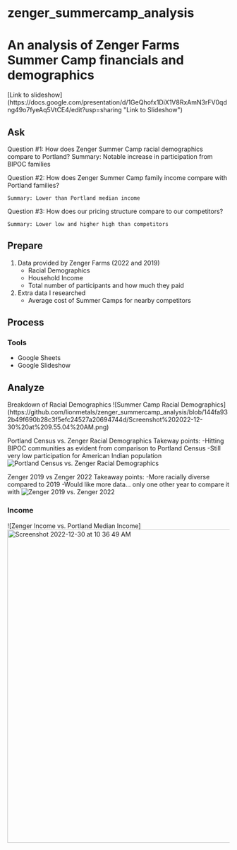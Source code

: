 # zenger_summercamp_analysis
<h1>An analysis of Zenger Farms Summer Camp financials and demographics</h1>
[Link to slideshow](https://docs.google.com/presentation/d/1GeQhofx1DiX1V8RxAmN3rFV0qdng49o7fyeAq5VtCE4/edit?usp=sharing "Link to Slideshow")

<h2>Ask</h2>
Question #1: How does Zenger Summer Camp racial demographics compare to Portland?
Summary: Notable increase in participation from BIPOC families

Question #2: How does Zenger Summer Camp family income compare with Portland families?

	Summary: Lower than Portland median income

Question #3: How does our pricing structure compare to our competitors?

	Summary: Lower low and higher high than competitors
	
<h2>Prepare</h2>
<OL>
<LI>Data provided by Zenger Farms (2022 and 2019)
<UL>
<LI>Racial Demographics 
<LI>Household Income
<LI>Total number of participants and how much they paid
</UL>
<LI>Extra data I researched
<UL>
<LI>Average cost of Summer Camps for nearby competitors
</UL>
</OL>
	
<h2>Process</h2>
	<h3>Tools</h3>
	<ul>
	<li>Google Sheets
	<li>Google Slideshow
	</ul>
	
<h2>Analyze</h2>
Breakdown of Racial Demographics
 ![Summer Camp Racial Demographics](https://github.com/lionmetals/zenger_summercamp_analysis/blob/144fa932b49f690b28c3f5efc24527a20694744d/Screenshot%202022-12-30%20at%209.55.04%20AM.png)

Portland Census vs. Zenger Racial Demographics
Takeway points: 
	-Hitting BIPOC communities as evident from comparison to Portland Census
	-Still very low participation for American Indian population
![Portland Census vs. Zenger Racial Demographics](https://github.com/lionmetals/zenger_summercamp_analysis/blob/5cfbb57fc41dcfae99c394636f34e1fe2de51fec/Screenshot%202022-12-30%20at%2010.00.52%20AM.png)

Zenger 2019 vs Zenger 2022
Takeaway points:
	-More racially diverse compared to 2019
	-Would like more data... only one other year to compare it with
![Zenger 2019 vs. Zenger 2022](https://github.com/lionmetals/zenger_summercamp_analysis/blob/5cfbb57fc41dcfae99c394636f34e1fe2de51fec/Screenshot%202022-12-30%20at%2010.00.59%20AM.png)
	

<h3>Income</h3>

![Zenger Income vs. Portland Median Income]
<img width="710" alt="Screenshot 2022-12-30 at 10 36 49 AM" src="https://user-images.githubusercontent.com/114360846/210102192-322eb8d5-fbb4-4dce-8b3d-ba4a369eea62.png">
